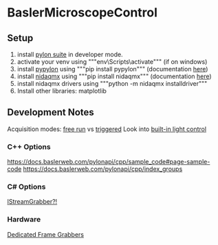 # BaslerMicroscopeControl

## Setup
1. install [pylon suite](https://www.baslerweb.com/en/downloads/software/) in developer mode.
2. activate your venv using """env\Scripts\activate""" (if on windows)
2. install [pypylon](https://github.com/basler/pypylon) using """pip install pypylon""" (documentation [here](https://github.com/basler/pypylon-samples))
3. install [nidaqmx](https://github.com/ni/nidaqmx-python) using """pip install nidaqmx""" (documentation [here](https://nidaqmx-python.readthedocs.io/en/stable/))
4. install nidaqmx drivers using """python -m nidaqmx installdriver"""
5. Install other libraries: matplotlib

## Development Notes
Acquisition modes: [free run](https://docs.baslerweb.com/free-run-image-acquisition) vs [triggered](https://docs.baslerweb.com/triggered-image-acquisition)
Look into [built-in light control](https://docs.baslerweb.com/light-control)

### C++ Options
https://docs.baslerweb.com/pylonapi/cpp/sample_code#page-sample-code
https://docs.baslerweb.com/pylonapi/cpp/index_groups

### C# Options
[IStreamGrabber?!](https://docs.baslerweb.com/pylonapi/net/T_Basler_Pylon_IStreamGrabber#)

### Hardware
[Dedicated Frame Grabbers](https://www.baslerweb.com/en/acquisition-cards/frame-grabbers/#products)